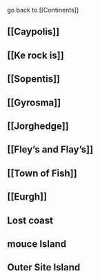 go back to [[Continents]]
## [[Caypolis]]

## [[Ke rock is]]

## [[Sopentis]]

## [[Gyrosma]]

## [[Jorghedge]]

## [[Fley’s and Flay’s]]

## [[Town of Fish]]

## [[Eurgh]] 

## Lost coast

## mouce Island


## Outer Site Island

